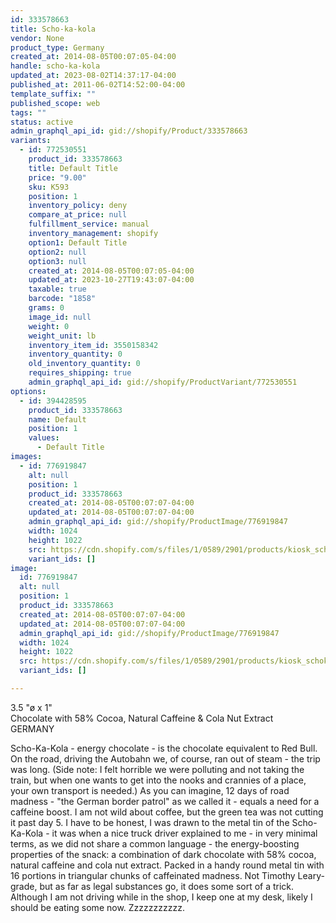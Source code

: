 ```yaml
---
id: 333578663
title: Scho-ka-kola
vendor: None
product_type: Germany
created_at: 2014-08-05T00:07:05-04:00
handle: scho-ka-kola
updated_at: 2023-08-02T14:37:17-04:00
published_at: 2011-06-02T14:52:00-04:00
template_suffix: ""
published_scope: web
tags: ""
status: active
admin_graphql_api_id: gid://shopify/Product/333578663
variants:
  - id: 772530551
    product_id: 333578663
    title: Default Title
    price: "9.00"
    sku: K593
    position: 1
    inventory_policy: deny
    compare_at_price: null
    fulfillment_service: manual
    inventory_management: shopify
    option1: Default Title
    option2: null
    option3: null
    created_at: 2014-08-05T00:07:05-04:00
    updated_at: 2023-10-27T19:43:07-04:00
    taxable: true
    barcode: "1858"
    grams: 0
    image_id: null
    weight: 0
    weight_unit: lb
    inventory_item_id: 3550158342
    inventory_quantity: 0
    old_inventory_quantity: 0
    requires_shipping: true
    admin_graphql_api_id: gid://shopify/ProductVariant/772530551
options:
  - id: 394428595
    product_id: 333578663
    name: Default
    position: 1
    values:
      - Default Title
images:
  - id: 776919847
    alt: null
    position: 1
    product_id: 333578663
    created_at: 2014-08-05T00:07:07-04:00
    updated_at: 2014-08-05T00:07:07-04:00
    admin_graphql_api_id: gid://shopify/ProductImage/776919847
    width: 1024
    height: 1022
    src: https://cdn.shopify.com/s/files/1/0589/2901/products/kiosk_schokakola.tif.jpeg?v=1407211627
    variant_ids: []
image:
  id: 776919847
  alt: null
  position: 1
  product_id: 333578663
  created_at: 2014-08-05T00:07:07-04:00
  updated_at: 2014-08-05T00:07:07-04:00
  admin_graphql_api_id: gid://shopify/ProductImage/776919847
  width: 1024
  height: 1022
  src: https://cdn.shopify.com/s/files/1/0589/2901/products/kiosk_schokakola.tif.jpeg?v=1407211627
  variant_ids: []

---
```


3.5 "ø x 1"  
Chocolate with 58% Cocoa, Natural Caffeine & Cola Nut Extract  
GERMANY

<!-- td {border: 1px solid #ccc;}br {mso-data-placement:same-cell;} -->

Scho-Ka-Kola - energy chocolate - is the chocolate equivalent to Red Bull. On the road, driving the Autobahn we, of course, ran out of steam - the trip was long. (Side note: I felt horrible we were polluting and not taking the train, but when one wants to get into the nooks and crannies of a place, your own transport is needed.) As you can imagine, 12 days of road madness - "the German border patrol" as we called it - equals a need for a caffeine boost. I am not wild about coffee, but the green tea was not cutting it past day 5. I have to be honest, I was drawn to the metal tin of the Scho-Ka-Kola - it was when a nice truck driver explained to me - in very minimal terms, as we did not share a common language - the energy-boosting properties of the snack: a combination of dark chocolate with 58% cocoa, natural caffeine and cola nut extract. Packed in a handy round metal tin with 16 portions in triangular chunks of caffeinated madness. Not Timothy Leary-grade, but as far as legal substances go, it does some sort of a trick. Although I am not driving while in the shop, I keep one at my desk, likely I should be eating some now. Zzzzzzzzzzz.